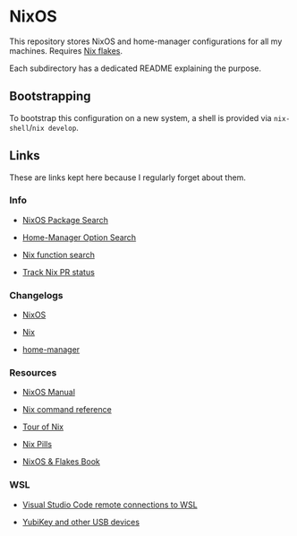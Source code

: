 # NixOS

This repository stores NixOS and home-manager configurations for all
my machines. Requires [Nix flakes](https://nixos.wiki/wiki/Flakes).

Each subdirectory has a dedicated README explaining the purpose.

## Bootstrapping

To bootstrap this configuration on a new system, a shell is provided
via `nix-shell`/`nix develop`.

## Links

These are links kept here because I regularly forget about them.

### Info

- [NixOS Package Search](https://search.nixos.org/packages)

- [Home-Manager Option Search](https://mipmip.github.io/home-manager-option-search/)

- [Nix function search](https://noogle.dev/)

- [Track Nix PR status](https://nixtracker.org/)

### Changelogs

- [NixOS](https://nixos.org/manual/nixos/stable/release-notes.html)

- [Nix](https://nixos.org/manual/nix/stable/release-notes/release-notes.html)

- [home-manager](https://nix-community.github.io/home-manager/release-notes.html)

### Resources

- [NixOS Manual](https://nixos.org/manual/nixos/stable/)

- [Nix command reference](https://nixos.org/manual/nix/stable/command-ref/experimental-commands.html)

- [Tour of Nix](https://nixcloud.io/tour/?id=1)

- [Nix Pills](https://nixos.org/guides/nix-pills/)

- [NixOS & Flakes Book](https://nixos-and-flakes.thiscute.world/)

### WSL

- [Visual Studio Code remote connections to WSL](https://github.com/sonowz/vscode-remote-wsl-nixos)

- [YubiKey and other USB devices](https://learn.microsoft.com/en-us/windows/wsl/connect-usb)
